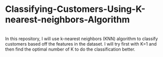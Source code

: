 # Classifying-Customers-Using-K-nearest-neighbors-Algorithm
<br>
In this repository, I will use k-nearest neighbors (KNN) algorithm to classify customers based off the features in the dataset. I will try first with K=1 and then find the optimal number of K to do the classification better.

